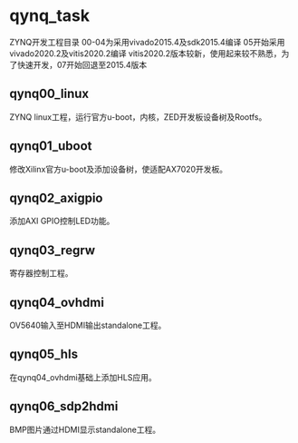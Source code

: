 # qynq_task
 ZYNQ开发工程目录
 00-04为采用vivado2015.4及sdk2015.4编译
 05开始采用vivado2020.2及vitis2020.2编译
 vitis2020.2版本较新，使用起来较不熟悉，为了快速开发，07开始回退至2015.4版本

## qynq00_linux
 ZYNQ linux工程，运行官方u-boot，内核，ZED开发板设备树及Rootfs。

## qynq01_uboot
 修改Xilinx官方u-boot及添加设备树，使适配AX7020开发板。
 
## qynq02_axigpio
 添加AXI GPIO控制LED功能。

## qynq03_regrw
 寄存器控制工程。

## qynq04_ovhdmi
 OV5640输入至HDMI输出standalone工程。

## qynq05_hls
 在qynq04_ovhdmi基础上添加HLS应用。

## qynq06_sdp2hdmi
 BMP图片通过HDMI显示standalone工程。
